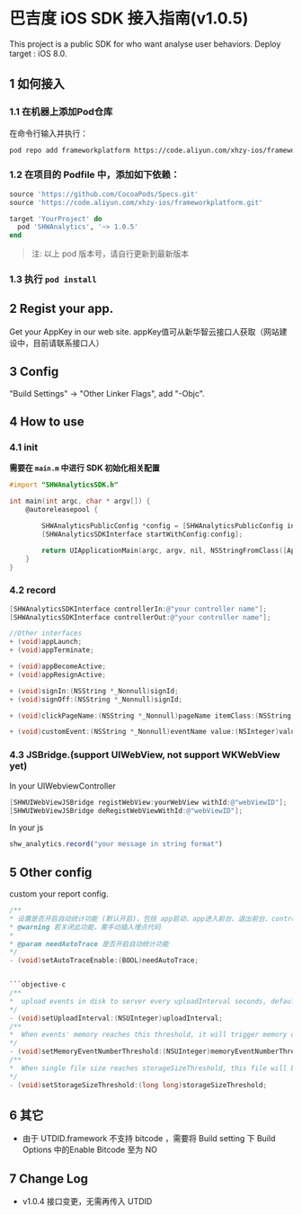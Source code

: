 # 巴吉度 iOS SDK 接入指南(v1.0.5)

This project is a public SDK for who want analyse user behaviors.
Deploy target : iOS 8.0.

## 1 如何接入

### 1.1 在机器上添加Pod仓库
在命令行输入并执行：
```bash
pod repo add frameworkplatform https://code.aliyun.com/xhzy-ios/frameworkplatform.git
```

### 1.2 在项目的 Podfile 中，添加如下依赖：

```ruby
source 'https://github.com/CocoaPods/Specs.git'
source 'https://code.aliyun.com/xhzy-ios/frameworkplatform.git'

target 'YourProject' do
  pod 'SHWAnalytics', '~> 1.0.5'
end
```

> 注: 以上 pod 版本号，请自行更新到最新版本

### 1.3 执行 `pod install`

## 2 Regist your app.
Get your AppKey in our web site.
appKey值可从新华智云接口人获取（网站建设中，目前请联系接口人）

## 3 Config
"Build Settings" -> "Other Linker Flags", add "-Objc".

## 4 How to use

### 4.1 init
**需要在 `main.m` 中进行 SDK 初始化相关配置**

```objective-c
#import "SHWAnalyticsSDK.h"

int main(int argc, char * argv[]) {
    @autoreleasepool {

        SHWAnalyticsPublicConfig *config = [SHWAnalyticsPublicConfig instanceWithAppKey:@"your AppKey"];
        [SHWAnalyticsSDKInterface startWithConfig:config];

        return UIApplicationMain(argc, argv, nil, NSStringFromClass([AppDelegate class]));
    }
}
```

### 4.2 record
```objective-c
[SHWAnalyticsSDKInterface controllerIn:@"your controller name"];
[SHWAnalyticsSDKInterface controllerOut:@"your controller name"];

//Other interfaces
+ (void)appLaunch;
+ (void)appTerminate;

+ (void)appBecomeActive;
+ (void)appResignActive;

+ (void)signIn:(NSString *_Nonnull)signId;
+ (void)signOff:(NSString *_Nonnull)signId;

+ (void)clickPageName:(NSString *_Nonnull)pageName itemClass:(NSString *_Nonnull)itemClassName itemName:(NSString *_Nullable)itemTagName;

+ (void)customEvent:(NSString *_Nonnull)eventName value:(NSInteger)value duration:(long)duration args:(NSDictionary *_Nullable)args;
```

### 4.3 JSBridge.(support UIWebView, not support WKWebView yet)
In your UIWebviewController
```objective-c
[SHWUIWebViewJSBridge registWebView:yourWebView withId:@"webViewID"];
[SHWUIWebViewJSBridge deRegistWebViewWithId:@"webViewID"];
```

In your js
```javascript
shw_analytics.record("your message in string format")
```

## 5 Other config
custom your report config.
```objective-c
/**
* 设置是否开启自动统计功能 (默认开启)，包括 app启动、app进入前台、退出前台、controllerIn、controllerOut、以及所有点击事件
* @warning 若关闭此功能，需手动插入埋点代码
*
* @param needAutoTrace 是否开启自动统计功能
*/
- (void)setAutoTraceEnable:(BOOL)needAutoTrace;


```objective-c
/**
*  upload events in disk to server every uploadInterval seconds, default is 30s.
*/
- (void)setUploadInterval:(NSUInteger)uploadInterval;
/**
*  When events' memory reaches this threshold, it will trigger memory queue store to disk.
*/
- (void)setMemoryEventNumberThreshold:(NSUInteger)memoryEventNumberThreshold;
/**
*  When single file size reaches storageSizeThreshold, this file will be frozen. 单位：KB
*/
- (void)setStorageSizeThreshold:(long long)storageSizeThreshold;
```

## 6 其它

- 由于 UTDID.framework 不支持 bitcode ，需要将 Build setting 下 Build Options 中的Enable Bitcode 至为 NO

## 7 Change Log

- v1.0.4 接口变更，无需再传入 UTDID

